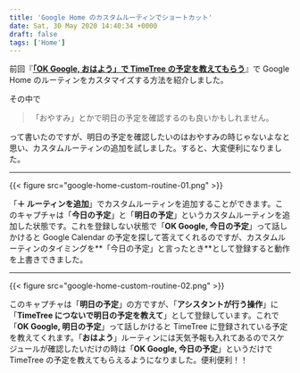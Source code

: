 ```yaml
---
title: 'Google Home のカスタムルーティンでショートカット'
date: Sat, 30 May 2020 14:40:34 +0000
draft: false
tags: ['Home']
---
```


前回『[**「OK Google, おはよう」で TimeTree の予定を教えてもらう**](/2020/05/google-home-routine-timetree/)』で Google Home のルーティンをカスタマイズする方法を紹介しました。

その中で

> 「おやすみ」とかで明日の予定を確認するのも良いかもしれません。

って書いたのですが、明日の予定を確認したいのはおやすみの時じゃないよなと思い、カスタムルーティンの追加を試しました。すると、大変便利になりました。

* * *

{{< figure src="google-home-custom-routine-01.png" >}}

「**＋ ルーティンを追加**」でカスタムルーティンを追加することができます。このキャプチャは「**今日の予定**」と「**明日の予定**」というカスタムルーティンを追加した状態です。これを登録しない状態で「**OK Google, 今日の予定**」って話しかけると Google Calendar の予定を探して答えてくれるのですが、カスタムルーティンのタイミングを**「今日の予定」と言ったとき**として登録すると動作を上書きできました。

* * *

{{< figure src="google-home-custom-routine-02.png" >}}

このキャプチャは「**明日の予定**」の方ですが、「**アシスタントが行う操作**」に「**TimeTree につないで明日の予定を教えて**」として登録しています。これで「**OK Google, 明日の予定**」って話しかけると TimeTree に登録されている予定を教えてくれます。「**おはよう**」ルーティンには天気予報も入れてあるのでスケジュールが確認したいだけの時は「**OK Google, 今日の予定**」というだけで TimeTree の予定を教えてもらえるようになりました。便利便利！！
